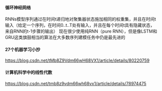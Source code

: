 #### 循环神经网络

RNNs模型序列通过在时间t递归地对聚集器状态施加相同的权重集，并且在时间t输入（给定一个序列，在时间0..t..T处有输入，并且在每个时间t具有隐藏状态，来自RNN的t-1步骤的输出）
现在很少使用纯RNN（pure RNN），但是像LSTM和GRU这类旗鼓相当的算法在大多数序列建模任务中仍是最先进的

#### 27个机器学习小抄
https://blog.csdn.net/tMb8Z9Vdm66wH68VX1/article/details/80220759

#### 计算机科学中的线性代数
https://blog.csdn.net/tmb8z9vdm66wh68vx1/article/details/78974475

